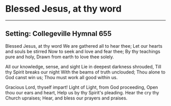 # Blessed Jesus, at thy word

***

## Setting: Collegeville Hymnal 655

Blessed Jesus, at thy word
We are gathered all to hear thee;
Let our hearts and souls be stirred
Now to seek and love and fear thee;
By thy teachings pure and holy,
Drawn from earth to love thee solely.

All our knowledge, sense, and sight
Lie in deepest darkness shrouded,
Till thy Spirit breaks our night
With the beams of truth unclouded;
Thou alone to God canst win us;
Thou must work all good within us.

Gracious Lord, thyself impart!
Light of Light, from God proceeding,
Open thou our ears and heart,
Help us by thy Spirit's pleading.
Hear the cry thy Church upraises;
Hear, and bless our prayers and praises.